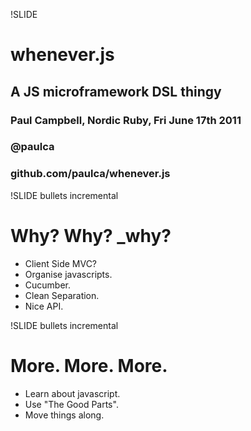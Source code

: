 !SLIDE 
# whenever.js #
## A JS microframework DSL thingy  ##
### Paul Campbell, Nordic Ruby, Fri June 17th 2011 ###
### @paulca ###
### github.com/paulca/whenever.js ###

!SLIDE bullets incremental
# Why? Why? _why? #

* Client Side MVC?
* Organise javascripts.
* Cucumber.
* Clean Separation.
* Nice API.

!SLIDE bullets incremental
# More. More. More. #

* Learn about javascript.
* Use "The Good Parts".
* Move things along.